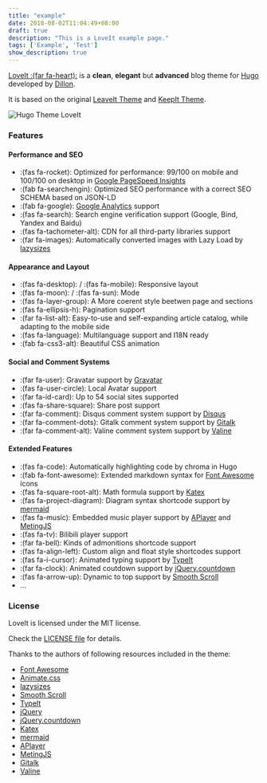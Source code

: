 ```yaml
---
title: "example"
date: 2018-08-02T11:04:49+08:00
draft: true
description: "This is a LoveIt example page."
tags: ['Example', 'Test']
show_description: true
---
```


[LoveIt :(far fa-heart):](https://github.com/dillonzq/LoveIt) is a **clean**, **elegant** but **advanced** blog theme for [Hugo](https://gohugo.io/) developed by [Dillon](https://dillonzq.com).

It is based on the original [LeaveIt Theme](https://github.com/liuzc/LeaveIt/) and [KeepIt Theme](https://github.com/liuzc/LeaveIt/).

![Hugo Theme LoveIt](/images/Apple-Devices-Preview.png)

### Features

#### Performance and SEO

* :(fas fa-rocket): Optimized for performance: 99/100 on mobile and 100/100 on desktop in [Google PageSpeed Insights](https://developers.google.com/speed/pagespeed/insights)
* :(fab fa-searchengin): Optimized SEO performance with a correct SEO SCHEMA based on JSON-LD
* :(fab fa-google): [Google Analytics](https://analytics.google.com/analytics) support
* :(fas fa-search): Search engine verification support (Google, Bind, Yandex and Baidu)
* :(fas fa-tachometer-alt): CDN for all third-party libraries support
* :(far fa-images): Automatically converted images with Lazy Load by [lazysizes](https://github.com/aFarkas/lazysizes)

#### Appearance and Layout

* :(fas fa-desktop): / :(fas fa-mobile): Responsive layout
* :(fas fa-moon): / :(fas fa-sun): Mode
* :(fas fa-layer-group): A More coerent style beetwen page and sections
* :(fas fa-ellipsis-h): Pagination support
* :(far fa-list-alt): Easy-to-use and self-expanding article catalog, while adapting to the mobile side
* :(fas fa-language): Multilanguage support and I18N ready
* :(fab fa-css3-alt): Beautiful CSS animation

#### Social and Comment Systems

* :(far fa-user): Gravatar support by [Gravatar](https://gravatar.com)
* :(fas fa-user-circle): Local Avatar support
* :(far fa-id-card): Up to 54 social sites supported
* :(fas fa-share-square): Share post support
* :(far fa-comment): Disqus comment system support by [Disqus](https://disqus.com)
* :(far fa-comment-dots): Gitalk comment system support by [Gitalk](https://github.com/gitalk/gitalk)
* :(far fa-comment-alt): Valine comment system support by [Valine](https://valine.js.org/)

#### Extended Features

* :(fas fa-code): Automatically highlighting code by chroma in Hugo
* :(fab fa-font-awesome): Extended markdown syntax for [Font Awesome](https://fontawesome.com/) icons
* :(fas fa-square-root-alt): Math formula support by [Katex](https://katex.org/)
* :(fas fa-project-diagram): Diagram syntax shortcode support by [mermaid](https://github.com/knsv/mermaid)
* :(fas fa-music): Embedded music player support by [APlayer](https://github.com/MoePlayer/APlayer) and [MetingJS](https://github.com/metowolf/MetingJS)
* :(fas fa-tv): Bilibili player support
* :(far fa-bell): Kinds of admonitions shortcode support
* :(fas fa-align-left): Custom align and float style shortcodes support
* :(fas fa-i-cursor): Animated typing support by [TypeIt](https://typeitjs.com/)
* :(far fa-clock): Animated coutdown support by [jQuery.countdown](https://github.com/hilios/jQuery.countdown)
* :(fas fa-arrow-up): Dynamic to top support by [Smooth Scroll](https://github.com/cferdinandi/smooth-scroll)
* ...

### License

LoveIt is licensed under the MIT license.

Check the [LICENSE file](https://github.com/dillonzq/LoveIt/blob/master/LICENSE) for details.

Thanks to the authors of following resources included in the theme:

* [Font Awesome](https://fontawesome.com/)
* [Animate.css](https://daneden.github.io/animate.css/)
* [lazysizes](https://github.com/aFarkas/lazysizes)
* [Smooth Scroll](https://github.com/cferdinandi/smooth-scroll)
* [TypeIt](https://typeitjs.com/)
* [jQuery](https://github.com/jquery/jquery)
* [jQuery.countdown](https://github.com/hilios/jQuery.countdown)
* [Katex](https://katex.org/)
* [mermaid](https://github.com/knsv/mermaid)
* [APlayer](https://github.com/MoePlayer/APlayer)
* [MetingJS](https://github.com/metowolf/MetingJS)
* [Gitalk](https://github.com/gitalk/gitalk)
* [Valine](https://valine.js.org/)
